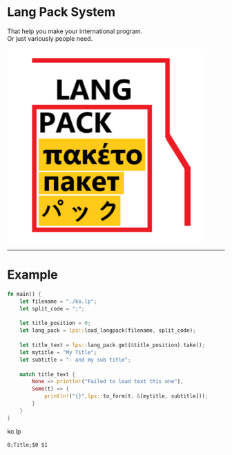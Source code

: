 # Lang Pack System
That help you make your international program.  
Or just variously people need.  

![./readme_resources/langpack.png](./readme_resources/langpack.png)

---
# Example
``` rust
fn main() {
    let filename = "./ko.lp";
    let split_code = ";";

    let title_position = 0;
    let lang_pack = lps::load_langpack(filename, split_code);

    let title_text = lps::lang_pack.get(&title_position).take();
    let mytitle = "My Title";
    let subtitle = "- and my sub title";

    match title_text {
        None => println!("Failed to load text this one"),
        Some(t) => {
            println!("{}",lps::to_form(t, &[mytitle, subtitle]));
        } 
    }
}
```
ko.lp
```
0;Title;$0 $1
```
